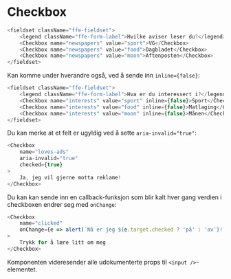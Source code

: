 # Checkbox

```js
<fieldset className="ffe-fieldset">
    <legend className="ffe-form-label">Hvilke aviser leser du?</legend>
    <Checkbox name="newspapers" value="sport">VG</Checkbox>
    <Checkbox name="newspapers" value="food">Dagbladet</Checkbox>
    <Checkbox name="newspapers" value="moon">Aftenposten</Checkbox>
</fieldset>
```

Kan komme under hverandre også, ved å sende inn `inline={false}`:

```js
<fieldset className="ffe-fieldset">
    <legend className="ffe-form-label">Hva er du interessert i?</legend>
    <Checkbox name="interests" value="sport" inline={false}>Sport</Checkbox>
    <Checkbox name="interests" value="food" inline={false}>Matlaging</Checkbox>
    <Checkbox name="interests" value="moon" inline={false}>Månen</Checkbox>
</fieldset>
```

Du kan merke at et felt er ugyldig ved å sette `aria-invalid="true"`:

```js
<Checkbox
    name="loves-ads"
    aria-invalid="true"
    checked={true}
>
    Ja, jeg vil gjerne motta reklame!
</Checkbox>
```

Du kan kan sende inn en callback-funksjon som blir kalt hver gang verdien i checkboxen endrer
seg med `onChange`:

```js
<Checkbox
    name="clicked"
    onChange={e => alert(`Nå er jeg ${e.target.checked ? 'på' : 'av'}!`)}
>
    Trykk for å lære litt om meg
</Checkbox>
```

Komponenten videresender alle udokumenterte props til `<input />`-elementet.